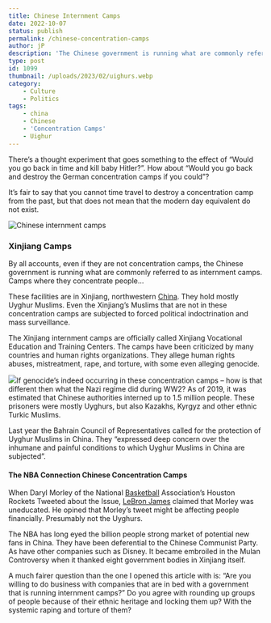 ```yaml
---
title: Chinese Internment Camps
date: 2022-10-07
status: publish
permalink: /chinese-concentration-camps
author: jP
description: 'The Chinese government is running what are commonly referred to as internment camps. Camps'
type: post
id: 1099
thumbnail: /uploads/2023/02/uighurs.webp
category:
    - Culture
    - Politics
tags:
    - china
    - Chinese
    - 'Concentration Camps'
    - Uighur
---
```


There’s a thought experiment that goes something to the effect of “Would you go back in time and kill baby Hitler?”. How about “Would you go back and destroy the German concentration camps if you could”?   
  
It’s fair to say that you cannot time travel to destroy a concentration camp from the past, but that does not mean that the modern day equivalent do not exist.

![Chinese internment camps](/uploads/2023/02/uighurs.webp)

### Xinjiang Camps

By all accounts, even if they are not concentration camps, the Chinese government is running what are commonly referred to as internment camps. Camps where they concentrate people…

These facilities are in Xinjiang, northwestern [China](https://wlog.app/posts/world-war-3-coming.html). They hold mostly Uyghur Muslims. Even the Xinjiang’s Muslims that are not in these concentration camps are subjected to forced political indoctrination and mass surveillance.

The Xinjiang internment camps are officially called Xinjiang Vocational Education and Training Centers. The camps have been criticized by many countries and human rights organizations. They allege human rights abuses, mistreatment, rape, and torture, with some even alleging genocide.

![](/uploads/2023/02/road-trip-with-raj-8vX1y-ZvEl4-unsplash.webp)If genocide’s indeed occurring in these concentration camps – how is that different then what the Nazi regime did during WW2? As of 2019, it was estimated that Chinese authorities interned up to 1.5 million people. These prisoners were mostly Uyghurs, but also Kazakhs, Kyrgyz and other ethnic Turkic Muslims.

Last year the Bahrain Council of Representatives called for the protection of Uyghur Muslims in China. They “expressed deep concern over the inhumane and painful conditions to which Uyghur Muslims in China are subjected”.

#### The NBA Connection Chinese Concentration Camps

When Daryl Morley of the National [Basketball](https://headlin3s.com/tag/basketball) Association’s Houston Rockets Tweeted about the Issue, [LeBron James](https://headlin3s.com/search/lebron) claimed that Morley was uneducated. He opined that Morley’s tweet might be affecting people financially. Presumably not the Uyghurs.  
  
The NBA has long eyed the billion people strong market of potential new fans in China. They have been deferential to the Chinese Communist Party. As have other companies such as Disney. It became embroiled in the Mulan Controversy when it thanked eight government bodies in Xinjiang itself.

A much fairer question than the one I opened this article with is: “Are you willing to do business with companies that are in bed with a government that is running internment camps?” Do you agree with rounding up groups of people because of their ethnic heritage and locking them up? With the systemic raping and torture of them?